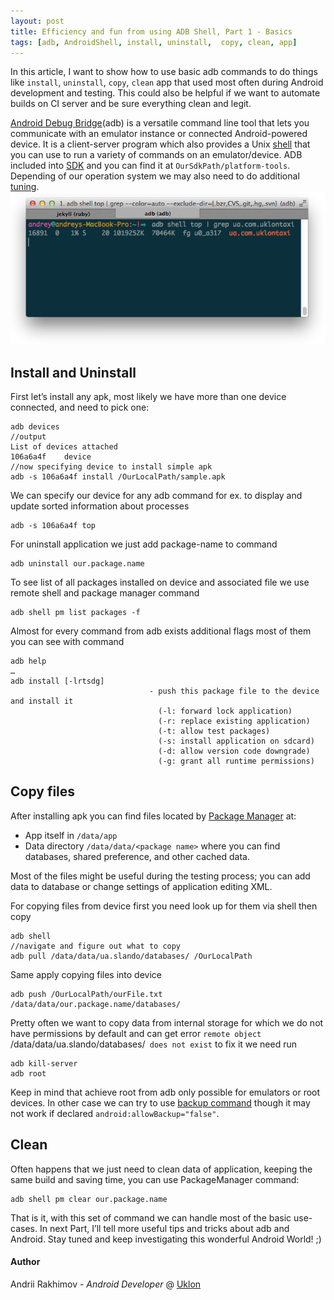 ```yaml
---
layout: post
title: Efficiency and fun from using ADB Shell, Part 1 - Basics
tags: [adb, AndroidShell, install, uninstall,  copy, clean, app]
---
```

 In this article, I want to show how to use basic adb commands to do things like `install`, `uninstall`, `copy`, `clean` app that used most often during Android development and testing. This could also be helpful if we want to automate builds on CI server and be sure everything clean and legit.

 [Android Debug Bridge](https://developer.android.com/tools/help/adb.html)(adb) is a versatile command line tool that lets you communicate with an emulator instance or connected Android-powered device. It is a client-server program which also provides a Unix [shell](https://developer.android.com/tools/help/shell.html) that you can use to run a variety of commands on an emulator/device. ADB included into [SDK](https://developer.android.com/sdk/index.html) and you can find it at `OurSdkPath/platform-tools`. Depending of our operation system we may also need to do additional [tuning](https://developer.android.com/tools/device.html#setting-up).
![ADB Shell](/images/1/adb_shell.png "ADB Shell")
## Install and Uninstall 

 First let’s install any apk, most likely we have more than one device connected, and need to pick one:

<pre><code>adb devices
//output
List of devices attached
106a6a4f    device
//now specifying device to install simple apk
adb -s 106a6a4f install /OurLocalPath/sample.apk
</pre></code>

 We can specify our device for any adb command for ex. to display and update sorted information about processes
<pre><code>adb -s 106a6a4f top
</pre></code>

 For uninstall application we just add package-name to command 

<pre><code>adb uninstall our.package.name
</pre></code>

 To see list of all packages installed on device and associated file we use remote shell and package manager command

<pre><code>adb shell pm list packages -f
</pre></code>

 Almost for every command from adb exists additional flags most of them you can see with command
<pre><code>adb help
…
adb install [-lrtsdg] <file>
                               - push this package file to the device and install it
                                 (-l: forward lock application)
                                 (-r: replace existing application)
                                 (-t: allow test packages)
                                 (-s: install application on sdcard)
                                 (-d: allow version code downgrade)
                                 (-g: grant all runtime permissions)
</pre></code>

## Copy files

 After installing apk you can find files located by [Package Manager](https://dzone.com/articles/depth-android-package-manager) at:

- App itself in `/data/app`
- Data directory `/data/data/<package name>` where you can find databases, shared preference, and other cached data. 

Most of the files might be useful during the testing process; you can add data to database or change settings of application editing XML.

For copying files from device first you need look up for them via shell then copy
<pre><code>adb shell 
//navigate and figure out what to copy
adb pull /data/data/ua.slando/databases/ /OurLocalPath
</pre></code>
Same apply copying files into device
<pre><code>adb push /OurLocalPath/ourFile.txt /data/data/our.package.name/databases/ 
</pre></code>

Pretty often we want to copy data from internal storage for which we do not have permissions by default and can get error `remote object  `/data/data/ua.slando/databases/` does not exist` to fix it we need run

<pre><code>adb kill-server
adb root
</pre></code>

Keep in mind that achieve root from adb only possible for emulators or root devices. In other case we can try to use [backup command](http://blog.shvetsov.com/2013/02/access-android-app-data-without-root.html) though it may not work if declared `android:allowBackup="false"`.

## Clean

Often happens that we just need to clean data of application, keeping the same build and saving time, you can use PackageManager command:

<pre><code>adb shell pm clear our.package.name
</pre></code>


That is it, with this set of command we can handle most of the basic use-cases. In next Part, I’ll tell more useful tips and tricks about adb and Android. Stay tuned and keep investigating this wonderful Android World! ;)

#### Author
Andrii Rakhimov - *Android Developer* @ [Uklon](http://uklon.com.ua/)